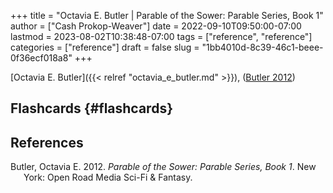 +++
title = "Octavia E. Butler | Parable of the Sower: Parable Series, Book 1"
author = ["Cash Prokop-Weaver"]
date = 2022-09-10T09:50:00-07:00
lastmod = 2023-08-02T10:38:48-07:00
tags = ["reference", "reference"]
categories = ["reference"]
draft = false
slug = "1bb4010d-8c39-46c1-beee-0f36ecf018a8"
+++

[Octavia E. Butler]({{< relref "octavia_e_butler.md" >}}), (<a href="#citeproc_bib_item_1">Butler 2012</a>)


## Flashcards {#flashcards}

## References

<style>.csl-entry{text-indent: -1.5em; margin-left: 1.5em;}</style><div class="csl-bib-body">
  <div class="csl-entry"><a id="citeproc_bib_item_1"></a>Butler, Octavia E. 2012. <i>Parable of the Sower: Parable Series, Book 1</i>. New York: Open Road Media Sci-Fi &#38; Fantasy.</div>
</div>
